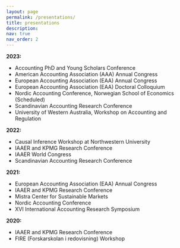 ```yaml
---
layout: page
permalink: /presentations/
title: presentations
description: 
nav: true
nav_order: 2
---
```


**2023:** 
* Accounting PhD and Young Scholars Conference
* American Accounting Association (AAA) Annual Congress
* European Accounting Association (EAA) Annual Congress
* European Accounting Association (EAA) Doctoral Colloquium
* Nordic Accounting Conference, Norwegian School of Economics (Scheduled)
* Scandinavian Accounting Research Conference
* University of Western Australia, Workshop on Accounting and Regulation

**2022:** 
* Causal Inference Workshop at Northwestern University
* IAAER and KPMG Research Conference
* IAAER World Congress
* Scandinavian Accounting Research Conference 

**2021:**  
* European Accounting Association (EAA) Annual Congress
* IAAER and KPMG Research Conference
* Mistra Center for Sustainable Markets
* Nordic Accounting Conference
* XVI International Accounting Research Symposium

**2020:**  
* IAAER and KPMG Research Conference
* FIRE (Forskarskolan i redovisning) Workshop